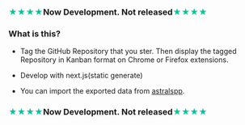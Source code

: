 ### <span style="color:#02c39a">★★★★</span>Now Development. Not released<span style="color:#02c39a">★★★★</span>
### What is this?
- Tag the GitHub Repository that you ster. Then display the tagged Repository in Kanban format on Chrome or Firefox extensions.

- Develop with next.js(static generate)

- You can import the exported data from [astralspp]("https://app.astralapp.com/").
### <span style="color:#02c39a">★★★★</span>Now Development. Not released<span style="color:#02c39a">★★★★</span>
